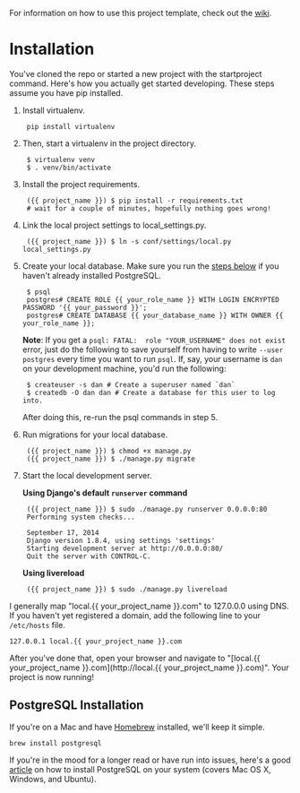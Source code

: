 For information on how to use this project template, check out the [wiki](https://github.com/lionheart/django-template/wiki/Django-1.8).

Installation
============

You've cloned the repo or started a new project with the startproject command. Here's how you actually get started developing. These steps assume you have pip installed.

1. Install virtualenv.

        pip install virtualenv

2. Then, start a virtualenv in the project directory.

        $ virtualenv venv
        $ . venv/bin/activate

3. Install the project requirements.

        ({{ project_name }}) $ pip install -r requirements.txt
        # wait for a couple of minutes, hopefully nothing goes wrong!

4. Link the local project settings to local_settings.py.

        ({{ project_name }}) $ ln -s conf/settings/local.py local_settings.py

5. Create your local database. Make sure you run the [steps below](#postgresql-installation) if you haven't already installed PostgreSQL.

        $ psql
        postgres# CREATE ROLE {{ your_role_name }} WITH LOGIN ENCRYPTED PASSWORD '{{ your_password }}';
        postgres# CREATE DATABASE {{ your_database_name }} WITH OWNER {{ your_role_name }};

    **Note**: If you get a `psql: FATAL:  role "YOUR_USERNAME" does not exist` error, just do the following to save yourself from having to write `--user postgres` every time you want to run `psql`. If, say, your username is `dan` on your development machine, you'd run the following:

        $ createuser -s dan # Create a superuser named `dan`
        $ createdb -O dan dan # Create a database for this user to log into.

    After doing this, re-run the psql commands in step 5.

6. Run migrations for your local database.

        ({{ project_name }}) $ chmod +x manage.py
        ({{ project_name }}) $ ./manage.py migrate

7. Start the local development server.

    **Using Django's default `runserver` command**

        ({{ project_name }}) $ sudo ./manage.py runserver 0.0.0.0:80
        Performing system checks...

        September 17, 2014
        Django version 1.8.4, using settings 'settings'
        Starting development server at http://0.0.0.0:80/
        Quit the server with CONTROL-C.

    **Using livereload**

        ({{ project_name }}) $ sudo ./manage.py livereload

I generally map "local.{{ your_project_name }}.com" to 127.0.0.0 using DNS. If you haven't yet registered a domain, add the following line to your `/etc/hosts` file.

    127.0.0.1 local.{{ your_project_name }}.com

After you've done that, open your browser and navigate to "[local.{{ your_project_name }}.com](http://local.{{ your_project_name }}.com)". Your project is now running!

PostgreSQL Installation
-----------------------

If you're on a Mac and have [Homebrew](https://github.com/homebrew/homebrew) installed, we'll keep it simple.

    brew install postgresql

If you're in the mood for a longer read or have run into issues, here's a good [article](https://www.codefellows.org/blog/three-battle-tested-ways-to-install-postgresql) on how to install PostgreSQL on your system (covers Mac OS X, Windows, and Ubuntu).
